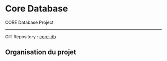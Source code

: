 # Core Database

CORE Database Project
___
GIT Repository : [core-db](https://github.com/poluxGit/core-db.git)

## Organisation du projet
